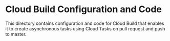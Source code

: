 # Cloud Build Configuration and Code

This directory contains configuration and code for Cloud Build that
enables it to create asynchronous tasks using Cloud Tasks on pull
request and push to master.